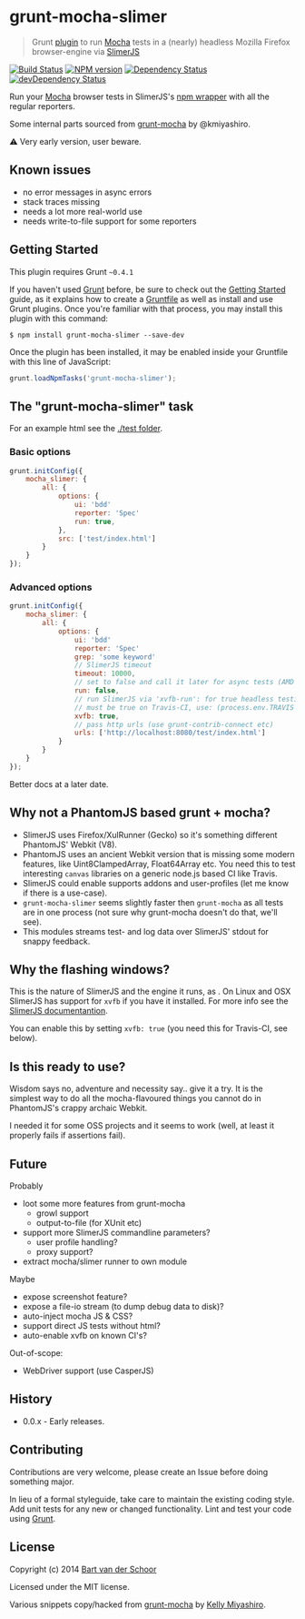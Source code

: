 # grunt-mocha-slimer

> Grunt [plugin](http://gruntjs.com/) to run [Mocha](https://visionmedia.github.io/mocha/) tests in a (nearly) headless Mozilla Firefox browser-engine via [SlimerJS](http://slimerjs.org/)

[![Build Status](https://secure.travis-ci.org/Bartvds/grunt-mocha-slimer.svg?branch=master)](http://travis-ci.org/Bartvds/grunt-mocha-slimer) [![NPM version](https://badge.fury.io/js/grunt-mocha-slimer.svg)](http://badge.fury.io/js/grunt-mocha-slimer) [![Dependency Status](https://david-dm.org/Bartvds/grunt-mocha-slimer.svg)](https://david-dm.org/Bartvds/grunt-mocha-slimer) [![devDependency Status](https://david-dm.org/Bartvds/grunt-mocha-slimer/dev-status.svg)](https://david-dm.org/Bartvds/grunt-mocha-slimer#info=devDependencies)

Run your [Mocha](https://visionmedia.github.io/mocha/) browser tests in SlimerJS's [npm wrapper](https://github.com/graingert/slimerjs) with all the regular reporters.

Some internal parts sourced from [grunt-mocha](https://github.com/kmiyashiro/grunt-mocha) by @kmiyashiro. 


:warning: Very early version, user beware.

## Known issues

- no error messages in async errors
- stack traces missing
- needs a lot more real-world use
- needs write-to-file support for some reporters


## Getting Started

This plugin requires Grunt `~0.4.1`

If you haven't used [Grunt](http://gruntjs.com/) before, be sure to check out the [Getting Started](http://gruntjs.com/getting-started) guide, as it explains how to create a [Gruntfile](http://gruntjs.com/sample-gruntfile) as well as install and use Grunt plugins. Once you're familiar with that process, you may install this plugin with this command:

```shell
$ npm install grunt-mocha-slimer --save-dev
```

Once the plugin has been installed, it may be enabled inside your Gruntfile with this line of JavaScript:

```js
grunt.loadNpmTasks('grunt-mocha-slimer');
```


## The "grunt-mocha-slimer" task

For an example html see the [./test folder](https://github.com/Bartvds/grunt-mocha-slimer/tree/master/test).

### Basic options

```js
grunt.initConfig({
	mocha_slimer: {
		all: {
			options: {
				ui: 'bdd'
				reporter: 'Spec'
				run: true,
			},
			src: ['test/index.html']
		}
	}
});
```

### Advanced options

```js
grunt.initConfig({
	mocha_slimer: {
		all: {
			options: {
				ui: 'bdd'
				reporter: 'Spec'
				grep: 'some keyword'
				// SlimerJS timeout
				timeout: 10000,
				// set to false and call it later for async tests (AMD etc)
				run: false,
				// run SlimerJS via 'xvfb-run': for true headless testing
				// must be true on Travis-CI, use: (process.env.TRAVIS === 'true')
				xvfb: true,
				// pass http urls (use grunt-contrib-connect etc)
				urls: ['http://localhost:8080/test/index.html']
			}
		}
	}
});
```

Better docs at a later date.


## Why not a PhantomJS based grunt + mocha?

- SlimerJS uses Firefox/XulRunner (Gecko) so it's something different PhantomJS' Webkit (V8).
- PhantomJS uses an ancient Webkit version that is missing some modern features, like Uint8ClampedArray, Float64Array etc. You need this to test interesting `canvas` libraries on a generic node.js based CI like Travis.
- SlimerJS could enable supports addons and user-profiles (let me know if there is a use-case).
- `grunt-mocha-slimer` seems slightly faster then `grunt-mocha` as all tests are in one process (not sure why grunt-mocha doesn't do that, we'll see).
- This modules streams test- and log data over SlimerJS' stdout for snappy feedback.


## Why the flashing windows?

This is the nature of SlimerJS and the engine it runs, as . On Linux and OSX SlimerJS has support for `xvfb` if you have it installed. For more info see the [SlimerJS documentantion](http://docs.slimerjs.org/current/installation.html#having-a-headless-slimerjs).

You can enable this by setting `xvfb: true` (you need this for Travis-CI, see below).


## Is this ready to use?

Wisdom says no, adventure and necessity say.. give it a  try. It is the simplest way to do all the mocha-flavoured things you cannot do in PhantomJS's crappy archaic Webkit.

I needed it for some OSS projects and it seems to work (well, at least it properly fails if assertions fail).


## Future

Probably

- loot some more features from grunt-mocha
    - growl support
    - output-to-file (for XUnit etc)
- support more SlimerJS commandline parameters?
    - user profile handling?
    - proxy support?
- extract mocha/slimer runner to own module 
 
Maybe

- expose screenshot feature?
- expose a file-io stream (to dump debug data to disk)?
- auto-inject mocha JS & CSS?
- support direct JS tests without html?
- auto-enable xvfb on known CI's?

Out-of-scope:

- WebDriver support (use CasperJS)


## History

* 0.0.x - Early releases.


## Contributing

Contributions are very welcome, please create an Issue before doing something major.

In lieu of a formal styleguide, take care to maintain the existing coding style. Add unit tests for any new or changed functionality. Lint and test your code using [Grunt](http://gruntjs.com/).


## License

Copyright (c) 2014 [Bart van der Schoor](https://github.com/Bartvds)

Licensed under the MIT license.

Various snippets copy/hacked from [grunt-mocha](https://github.com/kmiyashiro/grunt-mocha) by [Kelly Miyashiro](https://github.com/kmiyashiro).

